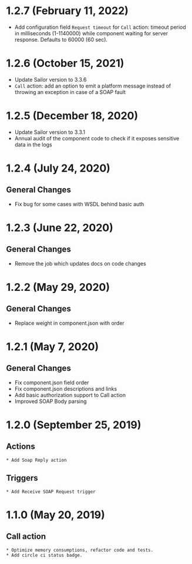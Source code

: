 # 1.2.7 (February 11, 2022)
* Add configuration field `Request timeout` for `Call` action: timeout period in milliseconds (1-1140000) while component waiting for server response. Defaults to 60000 (60 sec).

# 1.2.6 (October 15, 2021)
* Update Sailor version to 3.3.6
* `Call` action: add an option to emit a platform message instead of throwing an exception in case of a SOAP fault

# 1.2.5 (December 18, 2020)
* Update Sailor version to 3.3.1
* Annual audit of the component code to check if it exposes sensitive data in the logs

# 1.2.4 (July 24, 2020)
## General Changes
* Fix bug for some cases with WSDL behind basic auth  

# 1.2.3 (June 22, 2020)
## General Changes
* Remove the job which updates docs on code changes 

# 1.2.2 (May 29, 2020)
## General Changes
* Replace weight in component.json with order

# 1.2.1 (May 7, 2020)
## General Changes
* Fix component.json field order
* Fix component.json descriptions and links
* Add basic authorization support to Call action
* Improved SOAP Body parsing
    
# 1.2.0 (September 25, 2019)
## Actions
    * Add Soap Reply action
## Triggers
    * Add Receive SOAP Request trigger

# 1.1.0 (May 20, 2019)
## Call action
    * Optimize memory consumptions, refactor code and tests.
    * Add circle ci status badge.
